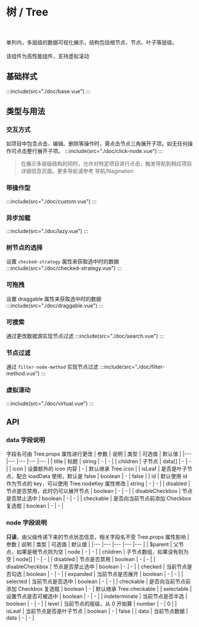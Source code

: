 <style lang='scss'>
  .demo-tree{
    .mtd-tree{
      background: #FFFFFF;
      box-shadow: 0 4px 12px 0 rgba(0,0,0,0.10);
      border-radius: 6px;
      padding: 4px;
    }
  }
</style>
# 树 / Tree
<high-performance-tag></high-performance-tag><br><br>
单列内，多层级的数据可视化展示，结构包括根节点、节点、叶子等层级。<br><br>
该组件为高性能组件，支持虚拟滚动


## 基础样式
:::include(src="./doc/base.vue")
:::

## 类型与用法
### 交互方式
如项目中包含点击、编辑、删除等操作时，需点击节点三角展开子项。如无任何操作可点击整行展开子项。
:::include(src="./doc/click-node.vue")
:::
> 在展示多层级结构的同时，允许对特定项目进行点击，触发导航到相应项目详细信息页面。更多导航请参考 导航/Nagination

### 带操作型
:::include(src="./doc/custom.vue")
:::

### 异步加载
:::include(src="./doc/lazy.vue")
:::

### 树节点的选择
设置 `checked-strategy` 属性来获取选中时的数据
:::include(src="./doc/checked-strategy.vue")
:::

### 可拖拽
设置 draggable 属性来获取选中时的数据
:::include(src="./doc/draggable.vue")
:::

### 可搜索
通过更改数据源实现节点过滤
:::include(src="./doc/search.vue")
:::

### 节点过滤
通过 `filter-node-method` 实现节点过滤
:::include(src="./doc/filter-method.vue")
:::

### 虚拟滚动
:::include(src="./doc/virtual.vue")
:::

## API
<api-doc name="Tree" :doc="require('./api.json')"></api-doc>

### data 字段说明
字段名可由 Tree.props 属性进行更改
| 参数 | 说明 | 类型 | 可选值 | 默认值 |
|--- |--- |--- |--- |--- |
| title | 标题 | string | - | - |
| children | 子节点 | data[] | - | - |
| icon | 设置额外的 icon 内容 | - | 默认继承 Tree.icon |
| isLeaf | 是否是叶子节点，配合 loadData 使用，默认是 false | boolean | - | false |
| id | 默认使用 id 作为节点的 key，可以使用 Tree.nodeKey 属性修改 | string | - | - |
| disabled | 节点是否禁用，此时仍可以展开节点 | boolean | - | - |
| disableCheckbox | 节点是否禁止选中 | boolean | - | - |
| checkable | 是否向当前节点前添加 Checkbox 复选框 | boolean | - | - |

### node 字段说明
**只读**，由父级传递下来的节点状态信息，相关字段名不受 Tree.props 属性影响
| 参数 | 说明 | 类型 | 可选值 | 默认值 |
|--- |--- |--- |--- |--- |
| $parent | 父节点，如果是根节点则为空 | node | - | - |
| children | 子节点数组，如果没有则为空 | node[] | - | - |
| disabled | 节点是否禁用 | boolean | - | - |
| disableCheckbox | 节点是否禁止选中 | boolean | - | - |
| checked | 当前节点是否勾选 | boolean | - | - |
| expanded | 当前节点是否展开 | boolean | - | - |
| selected | 当前节点是否选中 | boolean | - | - |
| checkable | 是否向当前节点前添加 Checkbox 复选框 | boolean | - | 默认继承 Tree.checkable |
| selectable | 设置节点是否可被选中	| boolean | - | - |
| indeterminate | 当前节点是否半选 | boolean | - | - |
| level | 当前节点的层级，从 0 开始算 | number | - | 0 |
| isLeaf | 当前节点是否是叶子节点 | boolean | - | false |
| data | 当前节点数据 | data | - | - |
